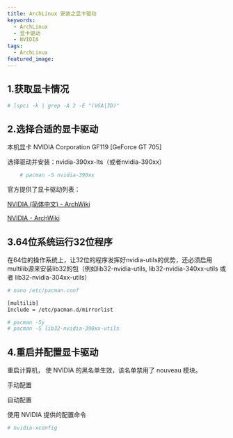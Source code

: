 ```yaml
---
title: ArchLinux 安装之显卡驱动
keywords:
  - ArchLinux
  - 显卡驱动
  - NVIDIA
tags:
  - ArchLinux
featured_image:
---
```


## 1.获取显卡情况

```sh
# lspci -k | grep -A 2 -E "(VGA|3D)"
```

## 2.选择合适的显卡驱动

本机显卡 NVIDIA Corporation GF119 [GeForce GT 705]

选择驱动并安装：nvidia-390xx-lts（或者nvidia-390xx）

```sh
    # pacman -S nvidia-390xx
```

官方提供了显卡驱动列表：

[NVIDIA (简体中文) - ArchWiki](https://wiki.archlinux.org/index.php/NVIDIA_(%E7%AE%80%E4%BD%93%E4%B8%AD%E6%96%87))

[NVIDIA - ArchWiki](https://wiki.archlinux.org/index.php/NVIDIA)

## 3.64位系统运行32位程序

在64位的操作系统上，让32位的程序发挥好nvidia-utils的优势，还必须启用multilib源来安装lib32的包（例如lib32-nvidia-utils, lib32-nvidia-340xx-utils 或者 lib32-nvidia-304xx-utils）

```sh
# nano /etc/pacman.conf

[multilib]
Include = /etc/pacman.d/mirrorlist

# pacman -Sy
# pacman -S lib32-nvidia-390xx-utils
```

## 4.重启并配置显卡驱动

重启计算机， 使 NVIDIA 的黑名单生效，该名单禁用了 nouveau 模块。

手动配置

自动配置

使用 NVIDIA 提供的配置命令

```sh
# nvidia-xconfig
```
